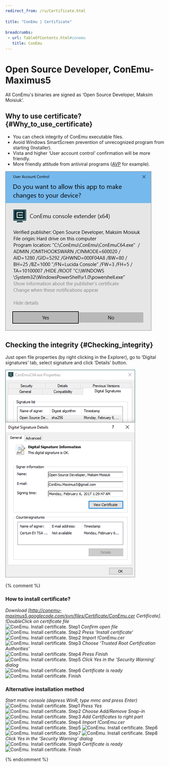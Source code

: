 ```yaml
---
redirect_from: /ru/Certificate.html

title: "ConEmu | Certificate"

breadcrumbs:
 - url: TableOfContents.html#conemu
   title: ConEmu
---
```


# Open Source Developer, ConEmu-Maximus5

All ConEmu's binaries are signed as ‘Open Source Developer, Maksim Moisiuk’.

## Why to use certificate?   {#Why_to_use_certificate}

* You can check integrity of ConEmu executable files.
* Avoid Windows SmartScreen prevention of unrecognized program from starting (Installer).
* Vista and higher ‘User account control’ confirmation will be more friendly.
* More friendly attitude from antiviral programs ([AVP](http://www.kaspersky.com/) for example).

![ConEmu. UAC confirmation](/img/ConEmuUAC.png)


## Checking the integrity   {#Checking_integrity}

Just open file properties (by right clicking in the Explorer),
go to ‘Digital signatures’ tab, select signature
and click ‘Details’ button.

![Checking digital signature](/img/DigitalSignature.png)


{% comment %}
### How to install certificate?
*Download [http://conemu-maximus5.googlecode.com/svn/files/Certificate/ConEmu.cer Certificate].*
*!DoubleClick on certificate file* <br/> <img src="http://conemu-maximus5.googlecode.com/svn/files/Certificate.Win8.En/Step1.png" title="ConEmu. Install certificate. Step1">
*Confirm open file* <br/> <img src="http://conemu-maximus5.googlecode.com/svn/files/Certificate.Win8.En/Step2a.png" title="ConEmu. Install certificate. Step2">
*Press ‘Install certificate’* <br/> <img src="http://conemu-maximus5.googlecode.com/svn/files/Certificate.Win8.En/Step2b.png" title="ConEmu. Install certificate. Step2">
*Import !ConEmu.cer* <br/> <img src="http://conemu-maximus5.googlecode.com/svn/files/Certificate.Win8.En/Step3.png" title="ConEmu. Install certificate. Step3">
*Choose ‘Trusted Root Certification Authorities’* <br/> <img src="http://conemu-maximus5.googlecode.com/svn/files/Certificate.Win8.En/Step4.png" title="ConEmu. Install certificate. Step4">
*Press _Finish_* <br/> <img src="http://conemu-maximus5.googlecode.com/svn/files/Certificate.Win8.En/Step5.png" title="ConEmu. Install certificate. Step5">
*Click _Yes_ in the ‘Security Warning’ dialog* <br/> <img src="http://conemu-maximus5.googlecode.com/svn/files/Certificate.Win8.En/Step6.png" title="ConEmu. Install certificate. Step6">
*Certificate is ready* <br/> <img src="http://conemu-maximus5.googlecode.com/svn/files/Certificate.Win8.En/StepFin.png" title="ConEmu. Install certificate. Finish">

### Alternative installation method
*Start mmc console (depress _WinR_, type _mmc_ and press _Enter_)* <br/> <img src="http://conemu-maximus5.googlecode.com/svn/files/Certificate.Win8.En/Mmc1.png" title="ConEmu. Install certificate. Step1">
*Press Yes* <br/> <img src="http://conemu-maximus5.googlecode.com/svn/files/Certificate.Win8.En/Mmc2.png" title="ConEmu. Install certificate. Step2">
*Choose Add/Remove Snap-in* <br/> <img src="http://conemu-maximus5.googlecode.com/svn/files/Certificate.Win8.En/Mmc3.png" title="ConEmu. Install certificate. Step3">
*Add _Certificates_ to right part* <br/> <img src="http://conemu-maximus5.googlecode.com/svn/files/Certificate.Win8.En/Mmc4.png" title="ConEmu. Install certificate. Step4">
*Import !ConEmu.cer* <br/> <img src="http://conemu-maximus5.googlecode.com/svn/files/Certificate.Win8.En/Mmc5.png" title="ConEmu. Install certificate. Step5">
<img src="http://conemu-maximus5.googlecode.com/svn/files/Certificate.Win8.En/Mmc6.png" title="ConEmu. Install certificate. Step6">
<img src="http://conemu-maximus5.googlecode.com/svn/files/Certificate.Win8.En/Step4.png" title="ConEmu. Install certificate. Step7">
<img src="http://conemu-maximus5.googlecode.com/svn/files/Certificate.Win8.En/Step5.png" title="ConEmu. Install certificate. Step8">
*Click _Yes_ in the ‘Security Warning’ dialog* <br/> <img src="http://conemu-maximus5.googlecode.com/svn/files/Certificate.Win8.En/Step6.png" title="ConEmu. Install certificate. Step9">
*Certificate is ready* <br/> <img src="http://conemu-maximus5.googlecode.com/svn/files/Certificate.Win8.En/StepFin.png" title="ConEmu. Install certificate. Finish">

{% endcomment %}
